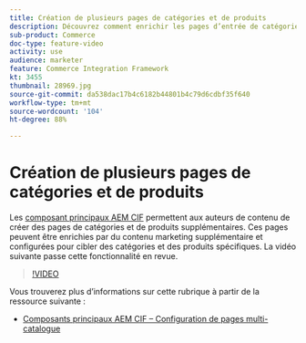 ```yaml
---
title: Création de plusieurs pages de catégories et de produits
description: Découvrez comment enrichir les pages d’entrée de catégorie et de détails des produits avec du contenu marketing ciblé.
sub-product: Commerce
doc-type: feature-video
activity: use
audience: marketer
feature: Commerce Integration Framework
kt: 3455
thumbnail: 28969.jpg
source-git-commit: da538dac17b4c6182b44801b4c79d6cdbf35f640
workflow-type: tm+mt
source-wordcount: '104'
ht-degree: 88%

---
```


# Création de plusieurs pages de catégories et de produits

Les [composant principaux AEM CIF](https://github.com/adobe/aem-core-cif-components) permettent aux auteurs de contenu de créer des pages de catégories et de produits supplémentaires. Ces pages peuvent être enrichies par du contenu marketing supplémentaire et configurées pour cibler des catégories et des produits spécifiques. La vidéo suivante passe cette fonctionnalité en revue.

>[!VIDEO](https://video.tv.adobe.com/v/28969/?quality=12)

Vous trouverez plus d’informations sur cette rubrique à partir de la ressource suivante :

- [Composants principaux AEM CIF – Configuration de pages multi-catalogue](https://github.com/adobe/aem-core-cif-components/wiki/configuration#multi-catalog-page-template-configuration)
